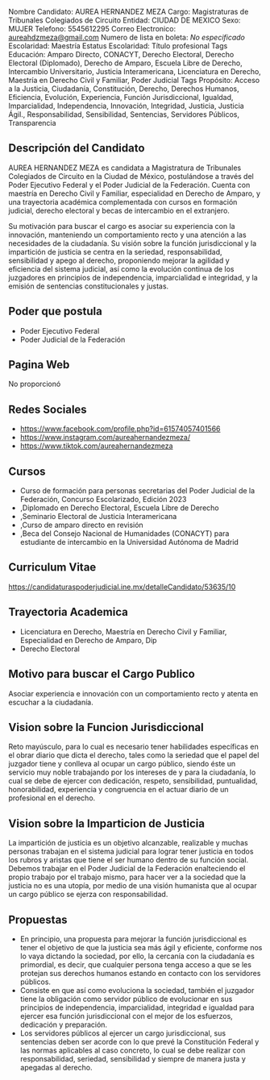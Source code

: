 Nombre Candidato: AUREA HERNANDEZ MEZA
Cargo: Magistraturas de Tribunales Colegiados de Circuito
Entidad: CIUDAD DE MEXICO
Sexo: MUJER
Telefono: 5545612295
Correo Electronico: aureahdzmeza@gmail.com
Numero de lista en boleta: *No especificado*
Escolaridad: Maestría
Estatus Escolaridad: Título profesional
Tags Educación: Amparo Directo, CONACYT, Derecho Electoral, Derecho Electoral (Diplomado), Derecho de Amparo, Escuela Libre de Derecho, Intercambio Universitario, Justicia Interamericana, Licenciatura en Derecho, Maestría en Derecho Civil y Familiar, Poder Judicial
Tags Propósito: Acceso a la Justicia, Ciudadanía, Constitución, Derecho, Derechos Humanos, Eficiencia, Evolución, Experiencia, Función Jurisdiccional, Igualdad, Imparcialidad, Independencia, Innovación, Integridad, Justicia, Justicia Ágil., Responsabilidad, Sensibilidad, Sentencias, Servidores Públicos, Transparencia


## Descripción del Candidato 

AUREA HERNANDEZ MEZA es candidata a Magistratura de Tribunales Colegiados de Circuito en la Ciudad de México, postulándose a través del Poder Ejecutivo Federal y el Poder Judicial de la Federación. Cuenta con maestría en Derecho Civil y Familiar, especialidad en Derecho de Amparo, y una trayectoria académica complementada con cursos en formación judicial, derecho electoral y becas de intercambio en el extranjero.

Su motivación para buscar el cargo es asociar su experiencia con la innovación, manteniendo un comportamiento recto y una atención a las necesidades de la ciudadanía. Su visión sobre la función jurisdiccional y la impartición de justicia se centra en la seriedad, responsabilidad, sensibilidad y apego al derecho, proponiendo mejorar la agilidad y eficiencia del sistema judicial, así como la evolución continua de los juzgadores en principios de independencia, imparcialidad e integridad, y la emisión de sentencias constitucionales y justas.


## Poder que postula

- Poder Ejecutivo Federal
- Poder Judicial de la Federación


## Pagina Web

No proporcionó


## Redes Sociales

- https://www.facebook.com/profile.php?id=61574057401566
- https://www.instagram.com/aureahernandezmeza/
- https://www.tiktok.com/aureahernandezmeza


## Cursos

- Curso de formación para personas secretarias del Poder Judicial de la Federación, Concurso Escolarizado, Edición 2023
- ,Diplomado en Derecho Electoral, Escuela Libre de Derecho
- ,Seminario Electoral de Justicia Interamericana
- ,Curso de amparo directo en revisión
- ,Beca del Consejo Nacional de Humanidades (CONACYT) para estudiante de intercambio en la Universidad Autónoma de Madrid


## Curriculum Vitae

https://candidaturaspoderjudicial.ine.mx/detalleCandidato/53635/10


## Trayectoria Academica

- Licenciatura en Derecho, Maestría en Derecho Civil y Familiar, Especialidad en Derecho de Amparo, Dip
- Derecho Electoral


## Motivo para buscar el Cargo Publico

Asociar experiencia e innovación con un comportamiento recto y atenta en escuchar a la ciudadanía.


## Vision sobre la Funcion Jurisdiccional

Reto mayúsculo, para lo cual es necesario tener habilidades específicas en el obrar diario que dicta el derecho, tales como la seriedad que el papel del juzgador tiene y conlleva al ocupar un cargo público, siendo éste un servicio muy noble trabajando por los intereses de y para la ciudadanía, lo cual se debe de ejercer con dedicación, respeto, sensibilidad, puntualidad, honorabilidad, experiencia y congruencia en el actuar diario de un profesional en el derecho.


## Vision sobre la Imparticion de Justicia

La impartición de justicia es un objetivo alcanzable, realizable y muchas personas trabajan en el sistema judicial para lograr tener justicia en todos los rubros y aristas que tiene el ser humano dentro de su función social. Debemos trabajar en el Poder Judicial de la Federación enalteciendo el propio trabajo por el trabajo mismo, para hacer ver a la sociedad que la justicia no es una utopía, por medio de una visión humanista que al ocupar un cargo público se ejerza con responsabilidad.


## Propuestas

- En principio, una propuesta para mejorar la función jurisdiccional es tener el objetivo de que la justicia sea más ágil y eficiente, conforme nos lo vaya dictando la sociedad, por ello, la cercanía con la ciudadanía es primordial, es decir, que cualquier persona tenga acceso a que se les protejan sus derechos humanos estando en contacto con los servidores públicos.
- Consiste en que así como evoluciona la sociedad, también el juzgador tiene la obligación como servidor público de evolucionar en sus principios de independencia, imparcialidad, integridad e igualdad para ejercer esa función jurisdiccional con el mejor de los esfuerzos, dedicación y preparación.
- Los servidores públicos al ejercer un cargo jurisdiccional, sus sentencias deben ser acorde con lo que prevé la Constitución Federal y las normas aplicables al caso concreto, lo cual se debe realizar con responsabilidad, seriedad, sensibilidad y siempre de manera justa y apegadas al derecho.

